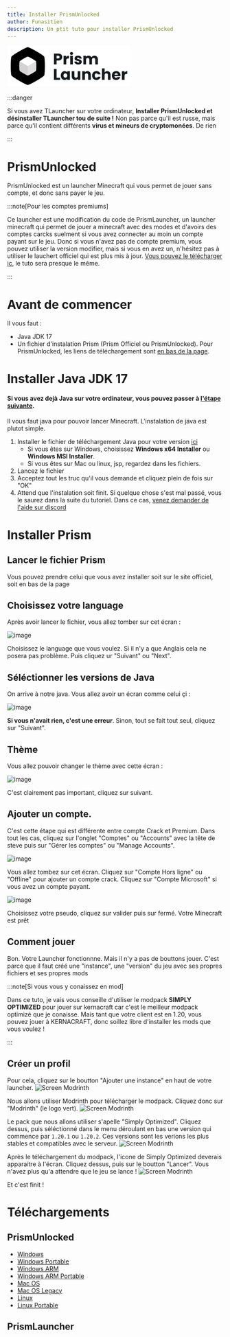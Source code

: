 ```yaml
---
title: Installer PrismUnlocked
author: Funasitien
description: Un ptit tuto pour installer PrismUnlocked
---
```


![Example banner](https://raw.githubusercontent.com/Diegiwg/PrismLauncher-Cracked/develop/program_info/org.prismlauncher.PrismLauncher.logo.source.svg)

:::danger

Si vous avez TLauncher sur votre ordinateur, **Installer PrismUnlocked et désinstaller TLauncher tou de suite !** Non pas parce qu'il est russe, mais parce qu'il contient différents **virus et mineurs de cryptomonées**. De rien

:::

# PrismUnlocked
PrismUnlocked est un launcher Minecraft qui vous permet de jouer sans compte, et donc sans payer le jeu. 

:::note[Pour les comptes premiums]

Ce launcher est une modification du code de PrismLauncher, un launcher minecraft qui permet de jouer a minecraft avec des modes et d'avoirs des comptes carcks suelment si vous avez connecter au moin un compte payant sur le jeu. Donc si vous n'avez pas de compte premium, vous pouvez utiliser la version modifier, mais si vous en avez un, n'hésitez pas à utiliser le lauchert officiel qui est plus mis à jour. [Vous pouvez le télécharger ic](https://prismlauncher.org/download/), le tuto sera presque le même.

:::

# Avant de commencer
Il vous faut :
- Java JDK 17
- Un fichier d'instalation Prism (Prism Officiel ou PrismUnlocked). Pour PrismUnlocked, les liens de téléchargement sont [en bas de la page](#téléchargements).

# Installer Java JDK 17
#### Si vous avez dejà Java sur votre ordinateur, vous pouvez passer à [l'étape suivante](#installer-prism).
Il vous faut java pour pouvoir lancer Minecraft. L'instalation de java est plutot simple.
1. Installer le fichier de téléchargement Java pour votre version [ici](https://www.oracle.com/java/technologies/javase/jdk17-archive-downloads.html)
   - Si vous êtes sur Windows, choisissez **Windows x64 Installer** ou **Windows MSI Installer**.
   - Si vous êtes sur Mac ou linux, jsp, regardez dans les fichiers.
2. Lancez le fichier
3. Acceptez tout les truc qu'il vous demande et cliquez plein de fois sur "OK"
4. Attend que l'instalation soit finit. Si quelque chose s'est mal passé, vous le saurez dans la suite du tutoriel. Dans ce cas, [venez demander de l'aide sur discord](https://dsc.gg/dreamclouds)

# Installer Prism
## Lancer le fichier Prism

Vous pouvez prendre celui que vous avez installer soit sur le site officiel, soit en bas de la page

## Choisissez votre language

Après avoir lancer le fichier, vous allez tomber sur cet écran :

![image](https://github.com/Funasitien/kernadoc/assets/86372093/e10555b5-bcdb-4d81-9b47-de274e898d9f)

Choisissez le language que vous voulez. Si il n'y a que Anglais cela ne posera pas problème. Puis cliquez ur "Suivant" ou "Next".

## Séléctionner les versions de Java

On arrive à notre java. Vous allez avoir un écran comme celui çi : 

![image](https://github.com/Funasitien/kernadoc/assets/86372093/1e0fed62-ae4d-4155-8677-1b9ef9646ac9)

**Si vous n'avait rien, c'est une erreur**. Sinon, tout se fait tout seul, cliquez sur "Suivant".

## Thème

Vous allez pouvoir changer le thème avec cette écran :

![image](https://github.com/Funasitien/kernadoc/assets/86372093/18ce80c1-95d2-4b4f-bceb-532161836b0b)

C'est clairement pas important, cliquez sur suivant.

## Ajouter un  compte.

C'est cette étape qui est différente entre compte Crack et Premium. Dans tout les cas, cliquez sur l'onglet "Comptes" ou "Accounts" avec la tête de steve puis sur "Gérer les comptes" ou "Manage Accounts".

![image](https://github.com/Funasitien/kernadoc/assets/86372093/8fefa799-9643-4c7d-91df-67ae88747554)

Vous allez tombez sur cet écran. Cliquez sur "Compte Hors ligne" ou "Offline" pour ajouter un compte crack. Cliquez sur "Compte Microsoft" si vous avez un compte payant.

![image](https://github.com/Funasitien/kernadoc/assets/86372093/23ecfdac-0926-44e8-aea9-37d97508fc88)

Choisissez votre pseudo, cliquez sur valider puis sur fermé. Votre Minecraft est prêt

## Comment jouer
Bon. Votre Launcher fonctionnne. Mais il n'y a pas de bouttons jouer. C'est parce que il faut créé une "instance", une "version" du jeu avec ses propres fichiers et ses propres mods

:::note[Si vous vous y conaissez en mod]

Dans ce tuto, je vais vous conseille d'utiliser le modpack **SIMPLY OPTIMIZED** pour jouer sur kernacraft car c'est le meilleur modpack optimizé que je conaisse. Mais tant que votre client est en 1.20, vous pouvez jouer à KERNACRAFT, donc soillez libre d'installer les mods que vous voulez !

:::

## Créer un profil
Pour cela, cliquez sur le boutton "Ajouter une instance" en haut de votre launcher.
![Screen Modrinth](/img/mod1.png)

Nous allons utiliser Modrinth pour télécharger le modpack. Cliquez donc sur "Modrinth" (le logo vert).
![Screen Modrinth](/img/mod2.png)

Le pack que nous allons utiliser s'apelle "Simply Optimized". Cliquez dessus, puis séléctionné dans le menu déroulant en bas une version qui commence par `1.20.1` ou `1.20.2`. Ces versions sont les verions les plus stables et compatibles avec le serveur.
![Screen Modrinth](/img/mod3.png)

Après le téléchargement du modpack, l'icone de Simply Optimized deverais apparaitre à l'écran. Cliquez dessus, puis sur le boutton "Lancer". Vous n'avez plus qu'a attendre que le jeu se lance !
![Screen Modrinth](/img/mod4.png)

Et c'est finit !

# Téléchargements
## PrismUnlocked
- [Windows](https://github.com/Diegiwg/PrismLauncher-Cracked/releases/download/7.1/PrismLauncher-Windows-MinGW-w64-Setup-7.1.exe)
- [Windows Portable](https://github.com/Diegiwg/PrismLauncher-Cracked/releases/download/7.1/PrismLauncher-Windows-MinGW-w64-Portable-7.1.zip)
- [Windows ARM](https://github.com/Diegiwg/PrismLauncher-Cracked/releases/download/7.1/PrismLauncher-Windows-MSVC-arm64-Setup-7.1.exe)
- [Windows ARM Portable](https://github.com/Diegiwg/PrismLauncher-Cracked/releases/download/7.1/PrismLauncher-Windows-MSVC-arm64-Portable-7.1.zip)
- [Mac OS](https://github.com/Diegiwg/PrismLauncher-Cracked/releases/download/7.1/PrismLauncher-macOS-7.1.tar.gz)
- [Mac OS Legacy](https://github.com/Diegiwg/PrismLauncher-Cracked/releases/download/7.1/PrismLauncher-macOS-Legacy-7.1.tar.gz)
- [Linux](https://github.com/Diegiwg/PrismLauncher-Cracked/releases/download/7.1/PrismLauncher-Linux-7.1.tar.gz)
- [Linux Portable](https://github.com/Diegiwg/PrismLauncher-Cracked/releases/download/7.1/PrismLauncher-Linux-Portable-7.1.tar.gz)

## PrismLauncher